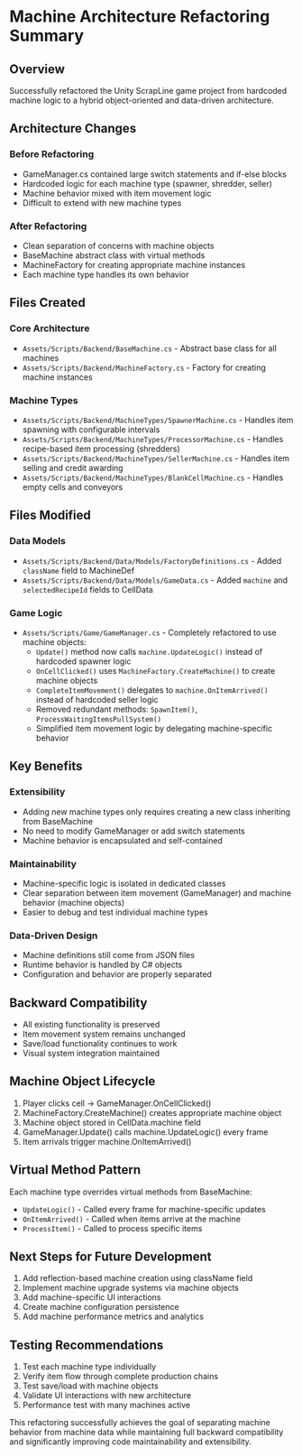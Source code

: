 # Machine Architecture Refactoring Summary

## Overview
Successfully refactored the Unity ScrapLine game project from hardcoded machine logic to a hybrid object-oriented and data-driven architecture.

## Architecture Changes

### Before Refactoring
- GameManager.cs contained large switch statements and if-else blocks
- Hardcoded logic for each machine type (spawner, shredder, seller)
- Machine behavior mixed with item movement logic
- Difficult to extend with new machine types

### After Refactoring
- Clean separation of concerns with machine objects
- BaseMachine abstract class with virtual methods
- MachineFactory for creating appropriate machine instances
- Each machine type handles its own behavior

## Files Created

### Core Architecture
- `Assets/Scripts/Backend/BaseMachine.cs` - Abstract base class for all machines
- `Assets/Scripts/Backend/MachineFactory.cs` - Factory for creating machine instances

### Machine Types
- `Assets/Scripts/Backend/MachineTypes/SpawnerMachine.cs` - Handles item spawning with configurable intervals
- `Assets/Scripts/Backend/MachineTypes/ProcessorMachine.cs` - Handles recipe-based item processing (shredders)
- `Assets/Scripts/Backend/MachineTypes/SellerMachine.cs` - Handles item selling and credit awarding
- `Assets/Scripts/Backend/MachineTypes/BlankCellMachine.cs` - Handles empty cells and conveyors

## Files Modified

### Data Models
- `Assets/Scripts/Backend/Data/Models/FactoryDefinitions.cs` - Added `className` field to MachineDef
- `Assets/Scripts/Backend/Data/Models/GameData.cs` - Added `machine` and `selectedRecipeId` fields to CellData

### Game Logic
- `Assets/Scripts/Game/GameManager.cs` - Completely refactored to use machine objects:
  - `Update()` method now calls `machine.UpdateLogic()` instead of hardcoded spawner logic
  - `OnCellClicked()` uses `MachineFactory.CreateMachine()` to create machine objects
  - `CompleteItemMovement()` delegates to `machine.OnItemArrived()` instead of hardcoded seller logic
  - Removed redundant methods: `SpawnItem()`, `ProcessWaitingItemsPullSystem()`
  - Simplified item movement logic by delegating machine-specific behavior

## Key Benefits

### Extensibility
- Adding new machine types only requires creating a new class inheriting from BaseMachine
- No need to modify GameManager or add switch statements
- Machine behavior is encapsulated and self-contained

### Maintainability
- Machine-specific logic is isolated in dedicated classes
- Clear separation between item movement (GameManager) and machine behavior (machine objects)
- Easier to debug and test individual machine types

### Data-Driven Design
- Machine definitions still come from JSON files
- Runtime behavior is handled by C# objects
- Configuration and behavior are properly separated

## Backward Compatibility
- All existing functionality is preserved
- Item movement system remains unchanged
- Save/load functionality continues to work
- Visual system integration maintained

## Machine Object Lifecycle
1. Player clicks cell → GameManager.OnCellClicked()
2. MachineFactory.CreateMachine() creates appropriate machine object
3. Machine object stored in CellData.machine field
4. GameManager.Update() calls machine.UpdateLogic() every frame
5. Item arrivals trigger machine.OnItemArrived()

## Virtual Method Pattern
Each machine type overrides virtual methods from BaseMachine:
- `UpdateLogic()` - Called every frame for machine-specific updates
- `OnItemArrived()` - Called when items arrive at the machine
- `ProcessItem()` - Called to process specific items

## Next Steps for Future Development
1. Add reflection-based machine creation using className field
2. Implement machine upgrade systems via machine objects
3. Add machine-specific UI interactions
4. Create machine configuration persistence
5. Add machine performance metrics and analytics

## Testing Recommendations
1. Test each machine type individually
2. Verify item flow through complete production chains
3. Test save/load with machine objects
4. Validate UI interactions with new architecture
5. Performance test with many machines active

This refactoring successfully achieves the goal of separating machine behavior from machine data while maintaining full backward compatibility and significantly improving code maintainability and extensibility.